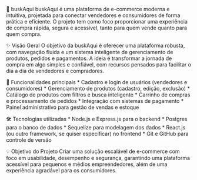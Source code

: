 🛒 buskAqui
buskAqui é uma plataforma de e-commerce moderna e intuitiva, projetada para conectar vendedores e consumidores de forma prática e eficiente. O projeto tem como foco proporcionar uma experiência de compra rápida, segura e acessível, tanto para quem vende quanto para quem compra.

✨ Visão Geral
O objetivo da buskAqui é oferecer uma plataforma robusta, com navegação fluida e um sistema inteligente de gerenciamento de produtos, pedidos e pagamentos. A ideia é transformar a jornada de compra em algo simples e confiável, com recursos pensados para facilitar o dia a dia de vendedores e compradores.

🚀 Funcionalidades principais
    * Cadastro e login de usuários (vendedores e consumidores)
    * Gerenciamento de produtos (cadastro, edição, exclusão)
    * Catálogo de produtos com filtros e busca inteligente
    * Carrinho de compras e processamento de pedidos
    * Integração com sistemas de pagamento
    * Painel administrativo para gestão de vendas e estoque

🛠️ Tecnologias utilizadas
    * Node.js e Express.js para o backend
    * Postgres para o banco de dados
    * Sequelize para modelagem dos dados
    * React.js (ou outro framework, se quiser especificar) no frontend
    * Git e GitHub para controle de versão

💡 Objetivo do Projeto
Criar uma solução escalável de e-commerce com foco em usabilidade, desempenho e segurança, garantindo uma plataforma acessível para pequenos e médios empreendedores, além de uma experiência agradável para os consumidores.